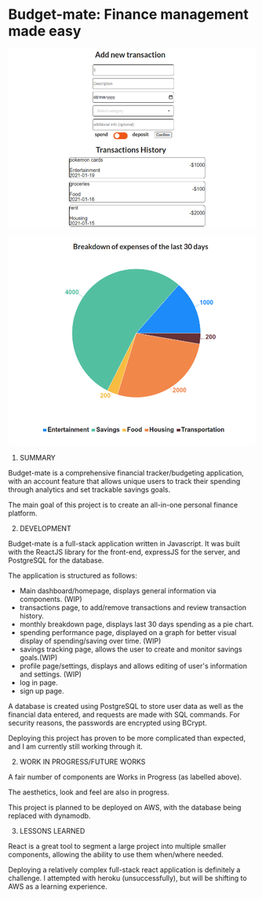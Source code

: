 # Budget-mate: Finance management made easy

![alt text](./public/transactions.png)

![alt text](./public/pie-chart.png)

1. SUMMARY

Budget-mate is a comprehensive financial tracker/budgeting application, with an account feature that allows unique users to track their spending through analytics and set trackable savings goals. 

The main goal of this project is to create an all-in-one personal finance platform. 

2. DEVELOPMENT

Budget-mate is a full-stack application written in Javascript. It was built with the ReactJS library for the front-end, expressJS for the server, and PostgreSQL for the database.

The application is structured as follows:
- Main dashboard/homepage, displays general information via components. (WIP)
- transactions page, to add/remove transactions and review transaction history.
- monthly breakdown page, displays last 30 days spending as a pie chart.
- spending performance page, displayed on a graph for better visual display of spending/saving over time. (WIP)
- savings tracking page, allows the user to create and monitor savings goals.(WIP)
- profile page/settings, displays and allows editing of user's information and settings. (WIP)
- log in page.
- sign up page.

A database is created using PostgreSQL to store user data as well as the financial data entered, and requests are made with SQL commands. For security reasons, the passwords are encrypted using BCrypt.

Deploying this project has proven to be more complicated than expected, and I am currently still working through it.

2. WORK IN PROGRESS/FUTURE WORKS

A fair number of components are Works in Progress (as labelled above).

The aesthetics, look and feel are also in progress.

This project is planned to be deployed on AWS, with the database being replaced with dynamodb.

3. LESSONS LEARNED

React is a great tool to segment a large project into multiple smaller components, allowing the ability to use them when/where needed. 

Deploying a relatively complex full-stack react application is definitely a challenge. I attempted with heroku (unsuccessfully), but will be shifting to AWS as a learning experience. 

